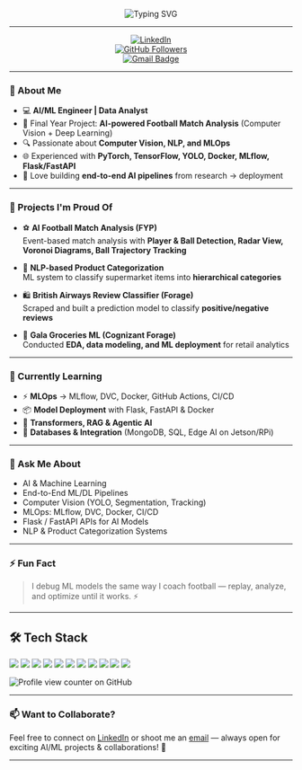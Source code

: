 <div align="center">

![Typing SVG](https://readme-typing-svg.herokuapp.com?font=Fira+Code&weight=500&size=25&pause=3000&color=08F7FE&center=true&vCenter=true&width=600&lines=Hey+%F0%9F%91%8B%2C+I'm+Munim+Akbar!;AI+%7C+ML+%7C+CV+%7C+NLP;Building+Production-Ready+AI+Solutions)

</div>

---

<div align="center">

[![LinkedIn](https://img.shields.io/badge/LinkedIn-blue?style=flat-square&logo=linkedin&logoColor=white)](https://www.linkedin.com/in/munim-akbar)  
[![GitHub Followers](https://img.shields.io/github/followers/MunimAkbar?label=Follow&style=social)](https://github.com/MunimAkbar)  
[![Gmail Badge](https://img.shields.io/badge/Email-D14836?style=flat-square&logo=gmail&logoColor=white)](mailto:munimakbar27@gmail.com)

</div>

---

### 🧠 About Me

- 💻 **AI/ML Engineer | Data Analyst**  
- 🎯 Final Year Project: **AI-powered Football Match Analysis** (Computer Vision + Deep Learning)  
- 🔍 Passionate about **Computer Vision, NLP, and MLOps**  
- 🌐 Experienced with **PyTorch, TensorFlow, YOLO, Docker, MLflow, Flask/FastAPI**  
- 🚀 Love building **end-to-end AI pipelines** from research → deployment

---

### 🔭 Projects I'm Proud Of

- ⚽ **AI Football Match Analysis (FYP)**  
  Event-based match analysis with **Player & Ball Detection, Radar View, Voronoi Diagrams, Ball Trajectory Tracking**

- 🛒 **NLP-based Product Categorization**  
  ML system to classify supermarket items into **hierarchical categories**

- 🛍️ **British Airways Review Classifier (Forage)**  
  Scraped and built a prediction model to classify **positive/negative reviews**

- 🥦 **Gala Groceries ML (Cognizant Forage)**  
  Conducted **EDA, data modeling, and ML deployment** for retail analytics

---

### 🌱 Currently Learning

- ⚡ **MLOps** → MLflow, DVC, Docker, GitHub Actions, CI/CD  
- 📦 **Model Deployment** with Flask, FastAPI & Docker  
- 🧠 **Transformers, RAG & Agentic AI**  
- 🔗 **Databases & Integration** (MongoDB, SQL, Edge AI on Jetson/RPi)

---

### 💬 Ask Me About

- AI & Machine Learning  
- End-to-End ML/DL Pipelines  
- Computer Vision (YOLO, Segmentation, Tracking)  
- MLOps: MLflow, DVC, Docker, CI/CD  
- Flask / FastAPI APIs for AI Models  
- NLP & Product Categorization Systems  

---

### ⚡ Fun Fact

> I debug ML models the same way I coach football — replay, analyze, and optimize until it works. ⚡

---

## 🛠️ Tech Stack

<p align="left">
  <img src="https://img.shields.io/badge/Python-3776AB?style=for-the-badge&logo=python&logoColor=white" />
  <img src="https://img.shields.io/badge/TensorFlow-FF6F00?style=for-the-badge&logo=tensorflow&logoColor=white" />
  <img src="https://img.shields.io/badge/PyTorch-EE4C2C?style=for-the-badge&logo=pytorch&logoColor=white" />
  <img src="https://img.shields.io/badge/YOLO-00FFFF?style=for-the-badge&logo=YOLO&logoColor=black" />
  <img src="https://img.shields.io/badge/OpenCV-5C3EE8?style=for-the-badge&logo=opencv&logoColor=white" />
  <img src="https://img.shields.io/badge/Docker-2496ED?style=for-the-badge&logo=docker&logoColor=white" />
  <img src="https://img.shields.io/badge/Flask-000000?style=for-the-badge&logo=flask&logoColor=white" />
  <img src="https://img.shields.io/badge/FastAPI-009688?style=for-the-badge&logo=fastapi&logoColor=white" />
  <img src="https://img.shields.io/badge/MLflow-0194E2?style=for-the-badge&logo=mlflow&logoColor=white" />
  <img src="https://img.shields.io/badge/MongoDB-47A248?style=for-the-badge&logo=mongodb&logoColor=white" />
  <img src="https://img.shields.io/badge/GoogleColab-F9AB00?style=for-the-badge&logo=googlecolab&logoColor=white" />
</p>

![Profile view counter on GitHub](https://komarev.com/ghpvc/?username=MunimAkbar)

---

### 📫 Want to Collaborate?

Feel free to connect on [LinkedIn](https://www.linkedin.com/in/munim-akbar) or shoot me an [email](mailto:munimakbar27@gmail.com) — always open for exciting AI/ML projects & collaborations! 🚀

---
